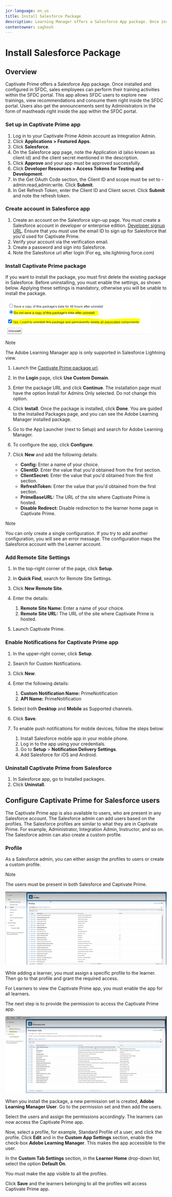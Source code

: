 ```yaml
---
jcr-language: en_us
title: Install Salesforce Package
description: Learning Manager offers a Salesforce App package. Once installed and configured in SFDC, sales employees can perform their training activities within the SFDC portal. This app allows SFDC users to explore new trainings, view recommendations and consume them right inside the SFDC portal. Users also get the announcements sent by Administrators in the form of mastheads right inside the app within the SFDC portal.
contentowner: saghosh
---
```



# Install Salesforce Package

## Overview

Captivate Prime offers a Salesforce App package. Once installed and configured in SFDC, sales employees can perform their training activities within the SFDC portal. This app allows SFDC users to explore new trainings, view recommendations and consume them right inside the SFDC portal. Users also get the announcements sent by Administrators in the form of mastheads right inside the app within the SFDC portal.  

### Set up in Captivate Prime app

1. Log in to your Captivate Prime Admin account as Integration Admin.
1. Click **Applications > Featured Apps**.
1. Click **Salesforce**.
1. On the Salesforce app page, note the Application id (also known as client id) and the client secret mentioned in the description.
1. Click **Approve** and your app must be approved successfully.
1. Click **Developer Resources > Access Tokens for Testing and Development**.
1. In the Get OAuth Code section, the Client ID and scope must be set to - admin:read,admin:write. Click **Submit**.
1. In Get Refresh Token, enter the Client ID and Client secret. Click **Submit** and note the refresh token.

### Create account in Salesforce app

1. Create an account on the Salesforce sign-up page. You must create a Salesforce account in developer or enterprise edition.  [Developer signup URL](https://developer.salesforce.com/signup). Ensure that you must use the email ID to sign up for Salesforce that you'd used for Captivate Prime. 
1. Verify your account via the verification email. 
1. Create a password and sign into Salesforce.
1. Note the Salesforce url after login (For eg, site.lightning.force.com)

### Install Captivate Prime package

If you want to install the package, you must first delete the existing package in Salesforce. Before uninstalling, you must enable the settings, as shown below. Applying these settings is mandatory, otherwise you will be unable to install the package. 

![](assets/uninstall-package.png)

>[!NOTE]
>
>The Adobe Learning Manager app is only supported in Salesforce Lightning view.

1. Launch the  [Captivate Prime package url](https://nam04.safelinks.protection.outlook.com/?url=https%3A%2F%2Ftest.salesforce.com%2Fpackaging%2FinstallPackage.apexp%3Fp0%3D04t1k0000008YWn&data=04%7C01%7Ckillamse%40adobe.com%7Cf588f553fc694d2edee108d9a5c74711%7Cfa7b1b5a7b34438794aed2c178decee1%7C0%7C0%7C637723097572585825%7CUnknown%7CTWFpbGZsb3d8eyJWIjoiMC4wLjAwMDAiLCJQIjoiV2luMzIiLCJBTiI6Ik1haWwiLCJXVCI6Mn0%3D%7C1000&sdata=mhYKVdwvS4F7WPruy0Kvw%2FsqgWxzTQpaZJyEACu8CNw%3D&reserved=0).  
1. In the **Login** page, click **Use Custom Domain**.

1. Enter the package URL and click **Continue**. The installation page must have the option Install for Admins Only selected. Do not change this option.
1. Click **Install**. Once the package is installed, click **Done**. You are guided to the Installed Packages page, and you can see the Adobe Learning Manager installed package.

1. Go to the App Launcher (next to Setup) and search for Adobe Learning Manager.
1. To configure the app, click **Configure**.
1. Click **New** and add the following details:

   * **Config:** Enter a name of your choice.
   * **ClientID**: Enter the value that you'd obtained from the first section.
   * **ClientSecret:** Enter the value that you'd obtained from the first section.
   * **RefreshToken:** Enter the value that you'd obtained from the first section.
   * **PrimeBaseURL:** The URL of the site where Captivate Prime is hosted.
   * **Disable Redirect:** Disable redirection to the learner home page in Captivate Prime.

>[!NOTE]
>
>You can only create a single configuration. If you try to add another configuration, you will see an error message. The configuration maps the Salesforce account with the Learner account.

### Add Remote Site Settings

1. In the top-right corner of the page, click **Setup**.
1. In **Quick Find**, search for Remote Site Settings.
1. Click **New Remote Site**.
1. Enter the details:

   1. **Remote Site Name:** Enter a name of your choice.
   1. **Remote Site URL:** The URL of the site where Captivate Prime is hosted.

1. Launch Captivate Prime.

### Enable Notifications for Captivate Prime app

1. In the upper-right corner, click **Setup**. 
1. Search for Custom Notifications. 
1. Click **New**.
1. Enter the following details:  

   1. **Custom Notification Name:** PrimeNotification 
   1. **API Name:** PrimeNotification

1. Select both **Desktop** and **Mobile** as Supported channels.

1. Click **Save**.
1. To enable push notifications for mobile devices, follow the steps below:

   1. Install Salesforce mobile app in your mobile phone.
   1. Log in to the app using your credentials.
   1. Go to **Setup** > **Notification Delivery Settings**.
   1. Add Salesforce for iOS and Android.

### Uninstall Captivate Prime from Salesforce

1. In Salesforce app, go to Installed packages.
1. Click **Uninstall**.

## Configure Captivate Prime for Salesforce users

The Captivate Prime app is also available to users, who are present in any Salesforce account. The Salesforce admin can add users based on the profiles. The Salesforce profiles are similar to what they are in Captivate Prime. For example, Administrator, Integration Admin, Instructor, and so on. The Salesforce admin can also create a custom profile.

### Profile

As a Salesforce admin, you can either assign the profiles to users or create a custom profile.

>[!NOTE]
>
>The users must be present in both Salesforce and Captivate Prime.

![](assets/create-profile.png)

Whle adding a learner, you must assign a specific profile to the learner. Then go to that profile and grant the required access.

For Learners to view the Captivate Prime app, you must enable the app for all learners.

The next step is to provide the permission to access the Captivate Prime app.

![](assets/permission-set.png)

When you install the package, a new permission set is created, **Adobe Learning Manager User**. Go to the permission set and then add the users.

Select the users and assign the permissions accordingly. The learners can now access the Captivate Prime app.

Now, select a profile, for example, Standard Profile of a user, and click the profile. Click **Edit** and in the **Custom App Settings** section, enable the check-box **Adobe Learning Manager**. This makes the app accessible to the user.

In the **Custom Tab Settings** section, in the **Learner Home** drop-down list, select the option **Default On**.

You must make the app visible to all the profiles.

Click **Save** and the learners belonging to all the profiles will access Captivate Prime app.
